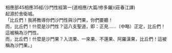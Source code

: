 相應部45相應35經/沙門性經第一(道相應/大篇/修多羅)(莊春江譯)  
起源於舍衛城。  
「比丘們！我將教導你們沙門性與沙門果，你們要聽！  
而，比丘們！什麼是沙門性？這八支聖道，即：正見……（中略）正定，比丘們！這被稱為沙門性。  
而，比丘們！什麼是沙門果？入流果、一來果、不還果、阿羅漢果，比丘們！這被稱為沙門果。」  
  
  
